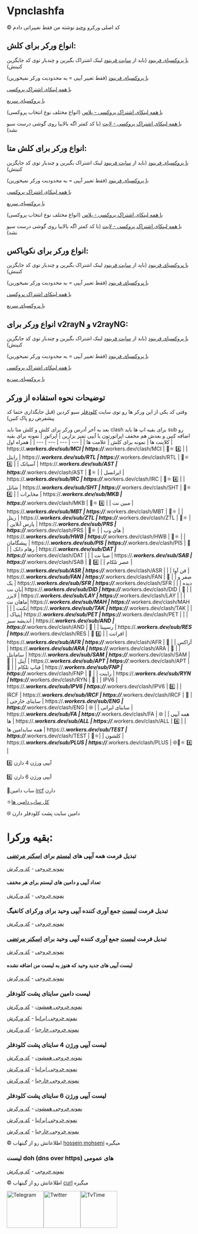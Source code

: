 # Vpnclashfa

©️ کد اصلی ورکرو [وحید](https://github.com/vfarid) نوشته من فقط تغییراتی دادم


## انواع ورکر برای کلش:
[با پروکسیای فرینود](https://github.com/coldwater-10/cloudflare-workers/blob/main/Clash/freenode.js)
(باید از [سایت فرینود](https://getafreenode.com/?inviter=82060F61-1C03-418D-99D4-D555CECB2FF4) لینک اشتراک بگیرین و چندبار توی کد جایگزین کنینش)

[با پروکسیای فرینود](https://github.com/coldwater-10/cloudflare-workers/blob/main/Clash/freenode.js) (فقط تغییر آیپی = به محدودیت ورکر نمیخورین)

[با همه لینکای اشتراک پروکسی](https://github.com/coldwater-10/cloudflare-workers/blob/main/Clash/all.js)


[با پروکسیای سریع](https://github.com/coldwater-10/cloudflare-workers/blob/main/Clash/fast.js)


[با همه لینکای اشتراک پروکسی - پلاس](https://github.com/coldwater-10/cloudflare-workers/blob/main/Clash/plus.js) (انواع مختلف نوع انتخاب پروکسی)

[با همه لینکای اشتراک پروکسی - لایت](https://github.com/coldwater-10/cloudflare-workers/blob/main/Clash/lite.js) (با کد کمتر اگه بالاییا روی گوشی درست سیو نشد)


## انواع ورکر برای کلش متا:
[با پروکسیای فرینود](https://github.com/coldwater-10/cloudflare-workers/tree/main/Clash%20Meta/freenode.js)
(باید از [سایت فرینود](https://getafreenode.com/?inviter=82060F61-1C03-418D-99D4-D555CECB2FF4) لینک اشتراک بگیرین و چندبار توی کد جایگزین کنینش)

[با پروکسیای فرینود](https://github.com/coldwater-10/cloudflare-workers/blob/main/Clash%20Meta/freenode.js) (فقط تغییر آیپی = به محدودیت ورکر نمیخورین)

[با همه لینکای اشتراک پروکسی](https://github.com/coldwater-10/cloudflare-workers/tree/main/Clash%20Meta/all.js)


[با پروکسیای سریع](https://github.com/coldwater-10/cloudflare-workers/tree/main/Clash%20Meta/fast.js)


[با همه لینکای اشتراک پروکسی - پلاس](https://github.com/coldwater-10/cloudflare-workers/tree/main/Clash%20Meta/plus.js) (انواع مختلف نوع انتخاب پروکسی)

[با همه لینکای اشتراک پروکسی - لایت](https://github.com/coldwater-10/cloudflare-workers/tree/main/Clash%20Meta/lite.js) (با کد کمتر اگه بالاییا روی گوشی درست سیو نشد)


## انواع ورکر برای نکوباکس:
[با پروکسیای فرینود](https://github.com/coldwater-10/cloudflare-workers/tree/main/Nekobox/freenode.js)
(باید از [سایت فرینود](https://getafreenode.com/?inviter=82060F61-1C03-418D-99D4-D555CECB2FF4) لینک اشتراک بگیرین و چندبار توی کد جایگزین کنینش)

[با پروکسیای فرینود](https://github.com/coldwater-10/cloudflare-workers/blob/main/Nekobox/freenode.js) (فقط تغییر آیپی = به محدودیت ورکر نمیخورین)

[با همه لینکای اشتراک پروکسی](https://github.com/coldwater-10/cloudflare-workers/tree/main/Nekobox/all.js)


[با پروکسیای سریع](https://github.com/coldwater-10/cloudflare-workers/tree/main/Nekobox/fast.js)


## انواع ورکر برای v2rayN و v2rayNG:
[با پروکسیای فرینود](https://github.com/coldwater-10/cloudflare-workers/tree/main/v2rayN%20%26%20v2rayNG/freenode.js)
(باید از [سایت فرینود](https://getafreenode.com/?inviter=82060F61-1C03-418D-99D4-D555CECB2FF4) لینک اشتراک بگیرین و چندبار توی کد جایگزین کنینش)

[با پروکسیای فرینود](https://github.com/coldwater-10/cloudflare-workers/blob/main/v2rayN%20%26%20v2rayNG/freenode.js) (فقط تغییر آیپی = به محدودیت ورکر نمیخورین)

[با همه لینکای اشتراک پروکسی](https://github.com/coldwater-10/cloudflare-workers/tree/main/v2rayN%20%26%20v2rayNG/all.js)


[با پروکسیای سریع](https://github.com/coldwater-10/cloudflare-workers/tree/main/v2rayN%20%26%20v2rayNG/fast.js)


## توضیحات نحوه استفاده از ورکر
وقتی کد یکی از این ورکر ها رو توی سایت [کلودفلر](https://dash.cloudflare.com) سیو کردین (قبل جایگذاری حتما کد پیشفرض رو پاک کنین)

بعد به آخر آدرس ورکر برای کلش و کلش متا باید clash برای بقیه اپ ها باید sub رو اضافه کنین و بعدش هم مخفف اپراتورتون یا آیپی تمیز بزارین
| اپراتور |  نمونه برای بقیه کلاینت ها | نمونه برای کلش | علامت ها |
| --- | --- | --- | --- |
| همراه اول | https://***.workers.dev/sub/MCI | https://***.workers.dev/clash/MCI | 🔰⚛️ 4️⃣ |
| رایتل | https://***.workers.dev/sub/RTL | https://***.workers.dev/clash/RTL | 🔰⚛️ 4️⃣ |
| آسیاتک | https://***.workers.dev/sub/AST | https://***.workers.dev/clash/AST | 🔰⚛️ |
| ایرانسل | https://***.workers.dev/sub/IRC | https://***.workers.dev/clash/IRC | 🔰⚛️ 4️⃣ |
| شاتل | https://***.workers.dev/sub/SHT | https://***.workers.dev/clash/SHT | 🔰⚛️ 4️⃣ |
| مخابرات | https://***.workers.dev/sub/MKB | https://***.workers.dev/clash/MKB | 🔰⚛️ 4️⃣ |
| مبین نت | https://***.workers.dev/sub/MBT | https://***.workers.dev/clash/MBT | 🔰⚛️ |
| زیتل | https://***.workers.dev/sub/ZTL | https://***.workers.dev/clash/ZTL | 🔰⚛️ |
| پارس آنلاین | https://***.workers.dev/sub/PRS | https://***.workers.dev/clash/PRS | 🔰⚛️ |
| های وب | https://***.workers.dev/sub/HWB | https://***.workers.dev/clash/HWB | 🔰⚛️ |
| پیشگامان | https://***.workers.dev/sub/PIS | https://***.workers.dev/clash/PIS | 🔰 |
| رهام داتک | https://***.workers.dev/sub/DAT | https://***.workers.dev/clash/DAT |  |
| صبا نت | https://***.workers.dev/sub/SAB | https://***.workers.dev/clash/SAB | 🔰 4️⃣ |
| عصر تلکام | https://***.workers.dev/sub/ASR | https://***.workers.dev/clash/ASR |  |
| فن آوا | https://***.workers.dev/sub/FAN | https://***.workers.dev/clash/FAN | 🔰 |
| صفر و یک | https://***.workers.dev/sub/SFR | https://***.workers.dev/clash/SFR |  |
| دیده بان نت| https://***.workers.dev/sub/DID | https://***.workers.dev/clash/DID | 🔰 |
| لایزر | https://***.workers.dev/sub/LAY | https://***.workers.dev/clash/LAY |  |
| ماهان نت| https://***.workers.dev/sub/MAH | https://***.workers.dev/clash/MAH |  |
| تکنت| https://***.workers.dev/sub/TAK | https://***.workers.dev/clash/TAK |  |
| پتیاک| https://***.workers.dev/sub/PET | https://***.workers.dev/clash/PET |  |
| اندیشه سبز | https://***.workers.dev/sub/AND | https://***.workers.dev/clash/AND | 🔰 |
| رسپینا | https://***.workers.dev/sub/RES | https://***.workers.dev/clash/RES | 🔰 4️⃣ |
| افرانت | https://***.workers.dev/sub/AFR | https://***.workers.dev/clash/AFR | 🔰 |
| آراکس | https://***.workers.dev/sub/ARA | https://***.workers.dev/clash/ARA | 🔰 |
| سامانتل | https://***.workers.dev/sub/SAM | https://***.workers.dev/clash/SAM | 🔰 |
| آپتل | https://***.workers.dev/sub/APT | https://***.workers.dev/clash/APT | 🔰 |
| فناپ تلکام | https://***.workers.dev/sub/FNP | https://***.workers.dev/clash/FNP | 🔰 |
| راینت | https://***.workers.dev/sub/RYN | https://***.workers.dev/clash/RYN | 🔰 |
| IPV6 | https://***.workers.dev/sub/IPV6 | https://***.workers.dev/clash/IPV6 | 6️⃣ |
| IRCF | https://***.workers.dev/sub/IRCF | https://***.workers.dev/clash/IRCF | 🔰 |
| سایتای خارجی | https://***.workers.dev/sub/ENG | https://***.workers.dev/clash/ENG | 🌐 |
| سایتای ایرانی | https://***.workers.dev/sub/FA | https://***.workers.dev/clash/FA | 🌐 |
| همه آیپی ها | https://***.workers.dev/sub/ALL | https://***.workers.dev/clash/ALL | 4️⃣ |
| همه سابدامین ها | https://***.workers.dev/sub/TEST | https://***.workers.dev/clash/TEST | 🔰⚛️|
| کلشون | https://***.workers.dev/sub/PLUS | https://***.workers.dev/clash/PLUS | 🌐🔰⚛️ 4️⃣ |


4️⃣ آیپی ورژن 4 دارن

6️⃣ آیپی ورژن 6 دارن

🔰ساب دامین [ircf](https://ircf.space/list.php) دارن

⚛️[کل ساب دامین ها](https://github.com/vfarid/cf-clean-ips/blob/main/providers.json)

🌐 دامین سایت پشت کلودفلر دارن

# بقیه ورکرا:

### تبدیل فرمت همه آیپی های [لیستم](https://raw.githubusercontent.com/coldwater-10/clash_rules/main/List%20of%20clean%20IPs.txt) برای [اسکنر مرتضی](https://github.com/MortezaBashsiz/CFScanner)
 [نمونه خروجی](https://list-ipv4-for-wincfscaner.vpnclashfa.workers.dev/)  -  [کد ورکرش](https://github.com/coldwater-10/cloudflare-workers/tree/main/Other/list-ipv4-for-winCFScaner.js)

#### تعداد آیپی و دامین های لیستم برای هر مخفف
 [نمونه خروجی](https://counter.vpnclashfa.workers.dev)  -  [کد ورکرش](https://github.com/coldwater-10/cloudflare-workers/blob/main/Other/IP.Counter.JS)


### تبدیل فرمت [لیست](https://github.com/vfarid/cf-clean-ips) جمع آوری کننده آیپی وحید برای ورکرای کانفیگ
 [نمونه خروجی](https://cf-clean-ips.vpnclashfa.workers.dev/)  -  [کد ورکرش](https://github.com/coldwater-10/cloudflare-workers/tree/main/Other/cf-clean-ips.js)


###  تبدیل فرمت [لیست](https://raw.githubusercontent.com/vfarid/cf-clean-ips/main/list.json) جمع آوری کننده آیپی وحید برای [اسکنر مرتضی](https://github.com/MortezaBashsiz/CFScanner/releases/tag/v1.2.8515.31784)
 [نمونه خروجی](https://vahid-iplist-for-morteza-scanner.vpnclashfa.workers.dev/)  -  [کد ورکرش](https://raw.githubusercontent.com/coldwater-10/cloudflare-workers/main/Other/Vahid's%20IP%20list%20for%20Morteza%20scanner.js)


#### لیست آیپی های جدید وحید که هنوز به لیست من اضافه  نشده
 [نمونه خروجی](https://new-test-ip-list.clashfa.workers.dev)  -  [کد ورکرش](https://github.com/coldwater-10/cloudflare-workers/blob/main/Other/Vahid's-new-IPs.js)


### لیست دامین سایتای پشت کلودفلر
 [نمونه خروجی همشون](https://domain-all-sites-behind-cf.vpnclashfa.workers.dev/)  -  [کد ورکرش](https://github.com/coldwater-10/cloudflare-workers/tree/main/Other/domain-all-sites-behind-cf.js)

 [نمونه خروجی ایرانیا](https://domain-ir-sites-behind-cf.vpnclashfa.workers.dev/)  -  [کد ورکرش](https://github.com/coldwater-10/cloudflare-workers/tree/main/Other/domain-ir-sites-behind-cf.js)

 [نمونه خروجی خارجیا](https://domain-foreign-sites-behind-cf.vpnclashfa.workers.dev/)  -  [کد ورکرش](https://github.com/coldwater-10/cloudflare-workers/tree/main/Other/domain-foreign-sites-behind-cf.js)

### لیست آیپی ورژن 4 سایتای پشت کلودفلر
  [نمونه خروجی همشون](https://ipv4-all.vpnclashfa.workers.dev/)  -  [کد ورکرش](https://github.com/coldwater-10/cloudflare-workers/tree/main/Other/ipv4-all.js)

 [نمونه خروجی ایرانیا](https://ipv4-ir.vpnclashfa.workers.dev/)  -  [کد ورکرش](https://github.com/coldwater-10/cloudflare-workers/tree/main/Other/ipv4-ir.js)

 [نمونه خروجی خارجیا](https://ipv4-foreign.vpnclashfa.workers.dev/)  -  [کد ورکرش](https://github.com/coldwater-10/cloudflare-workers/tree/main/Other/ipv4-foreign.js)

### لیست آیپی ورژن 6 سایتای پشت کلودفلر
  [نمونه خروجی همشون](https://ipv6-all.vpnclashfa.workers.dev/)  -  [کد ورکرش](https://github.com/coldwater-10/cloudflare-workers/tree/main/Other/ipv6-all.js)

 [نمونه خروجی ایرانیا](https://ipv6-ir.vpnclashfa.workers.dev/)  -  [کد ورکرش](https://github.com/coldwater-10/cloudflare-workers/tree/main/Other/ipv6-ir.js)

 [نمونه خروجی خارجیا](https://ipv6-foreign.vpnclashfa.workers.dev/)  -  [کد ورکرش](https://github.com/coldwater-10/cloudflare-workers/tree/main/Other/ipv6-foreign.js)

©️ اطلاعاتش رو از گیتهاب [hossein mohseni](https://github.com/hossein-mohseni/CF-Web) میگیره


### لیست doh (dns over https) های عمومی
  [نمونه خروجی](https://doh-list.vpnclashfa.workers.dev/)  -  [کد ورکرش](https://github.com/coldwater-10/cloudflare-workers/blob/main/Other/doh-list.js)

©️ اطلاعاتش رو از گیتهاب [curl](https://github.com/curl/curl/wiki/DNS-over-HTTPS) میگیره


<div style="display: flex; justify-content: space-between; align-items: center; width: 300px;">
    <a href="https://t.me/vpnclashfa"><img src="https://cdn.dribbble.com/users/4507400/screenshots/15420681/media/c00f77bc443cbc4ac96d138f9ac854c5.gif" alt="Telegram" width="100" height="100"></a>
    <a href="https://twitter.com/coldwater_10"><img src="https://cdn.dribbble.com/users/2652449/screenshots/14764078/media/2b620382444946ce84aac0a132c40063.gif" alt="Twitter" width="100" height="100"></a>
    <a href="https://www.tvtime.com/en/user/43351079/profile"><img src="https://media2.giphy.com/media/v1.Y2lkPTc5MGI3NjExOTFhMDk5NzJlYzdmZTJjMDM2Y2MzMjBkOTVkODAxM2FjMTdjZGMwNSZlcD12MV9pbnRlcm5hbF9naWZzX2dpZklkJmN0PWc/lj1ghwUoflkw2F3o0T/giphy.gif" alt="TvTime" width="100" height="100"></a>
</div>

